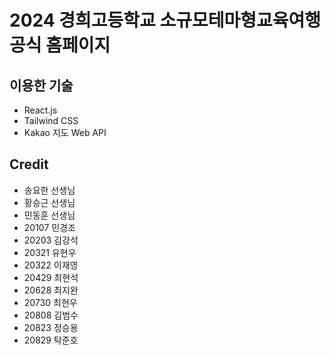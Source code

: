 # 2024 경희고등학교 소규모테마형교육여행 공식 홈페이지
## 이용한 기술
- React.js
- Tailwind CSS
- Kakao 지도 Web API

## Credit
- 송요한 선생님
- 황승근 선생님
- 민동훈 선생님
- 20107 민경조
- 20203 김강석
- 20321 유현우
- 20322 이재영
- 20429 최현석
- 20628 최지완
- 20730 최현우
- 20808 김범수
- 20823 정승용
- 20829 탁준호